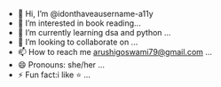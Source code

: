 - 👋 Hi, I’m @idonthaveausername-a11y
- 👀 I’m interested in book reading...
- 🌱 I’m currently learning dsa and python ...
- 💞️ I’m looking to collaborate on ...
- 📫 How to reach me arushigoswami79@gmail.com ...
- 😄 Pronouns: she/her ...
- ⚡ Fun fact:i like ⭐ ...

<!---
idonthaveausername-a11y/idonthaveausername-a11y is a ✨ special ✨ repository because its `README.md` (this file) appears on your GitHub profile.
You can click the Preview link to take a look at your changes.
--->

